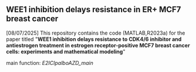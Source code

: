## WEE1 inhibition delays resistance in ER+ MCF7 breast cancer
[08/07/2025] This repository contains the code (MATLAB,R2023a) for the paper titled
"**WEE1 inhibition delays resistance to CDK4/6 inhibitor and antiestrogen treatment in estrogen receptor-positive MCF7 breast cancer cells: experiments and mathematical modeling**"

main function: *E2ICIpalboAZD_main*

